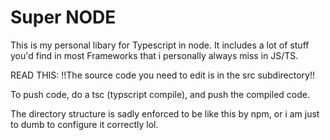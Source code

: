 # Super NODE

This is my personal libary for Typescript in node. It includes a lot of stuff you'd find in most Frameworks that i personally always miss in JS/TS.

READ THIS: !!The source code you need to edit is in the src subdirectory!!

To push code, do a tsc (typscript compile), and push the compiled code.






The directory structure is sadly enforced to be like this by npm, or i am just to dumb to configure it correctly lol.